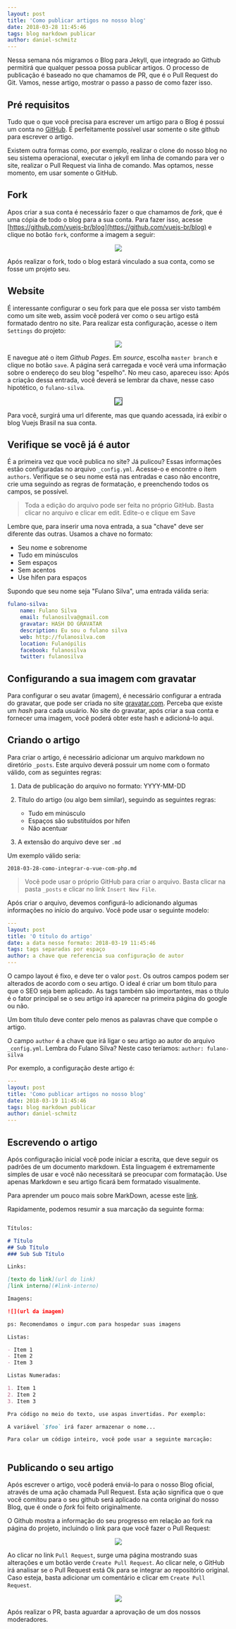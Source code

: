 ```yaml
---
layout: post
title: 'Como publicar artigos no nosso blog'
date: 2018-03-28 11:45:46 
tags: blog markdown publicar
author: daniel-schmitz
---
```


Nessa semana nós migramos o Blog para Jekyll, que integrado ao Github permitirá que qualquer pessoa possa publicar artigos. O processo de publicação é baseado no que chamamos de PR, que é o Pull Request do Git. Vamos, nesse artigo, mostrar o passo a passo de como fazer isso.

## Pré requisitos

Tudo que o que você precisa para escrever um artigo para o Blog é possui um conta no [GitHub](https://github.com). É perfeitamente possível usar somente o site github para escrever o artigo. 

Existem outra formas como, por exemplo, realizar o clone do nosso blog no seu sistema operacional, executar o jekyll em linha de comando para ver o site, realizar o Pull Request via linha de comando. Mas optamos, nesse momento, em usar somente o GitHub.

## Fork

Apos criar a sua conta é necessário fazer o que chamamos de *fork*, que é uma cópia de todo o blog para a sua conta. Para fazer isso, acesse [https://github.com/vuejs-br/blog](https://github.com/vuejs-br/blog) e clique no botão `fork`, conforme a imagem a seguir:

<p align="center">
<img src="https://i.imgur.com/5eXjh5q.png">
</p>

Após realizar o fork, todo o blog estará vinculado a sua conta, como se fosse um projeto seu.

## Website

É interessante configurar o seu fork para que ele possa ser visto também como um site web, assim você poderá ver como o seu artigo está formatado dentro no site. Para realizar esta configuração, acesse o item `Settings` do projeto:

<p align="center">
<img src="https://i.imgur.com/dHZdc9q.png">
</p>

E navegue até o item *Github Pages*. Em *source*, escolha `master branch` e clique no botão `save`. A página será carregada e você verá uma informação sobre o endereço do seu blog "espelho". No meu caso, apareceu isso:
Após a criação dessa entrada, você deverá se lembrar da chave, nesse caso hipotético, o `fulano-silva`.

<p align="center">
<img src="https://i.imgur.com/oZwzM3w.png" border="1">
</p>

Para você, surgirá uma url diferente, mas que quando acessada, irá exibir o blog Vuejs Brasil na sua conta.

## Verifique se você já é autor

É a primeira vez que você publica no site? Já pulicou? Essas informações estão configuradas no arquivo `_config.yml`. Acesse-o e encontre o item `authors`. Verifique se o seu nome está nas entradas e caso não encontre, crie uma seguindo as regras de formatação, e preenchendo todos os campos, se possível. 

> Toda a edição do arquivo pode ser feita no próprio GitHub. Basta clicar no arquivo e clicar em edit. Edite-o e clique em Save

Lembre que, para inserir uma nova entrada, a sua "chave" deve ser diferente das outras. Usamos a chave no formato:

- Seu nome e sobrenome 
- Tudo em minúsculos
- Sem espaços
- Sem acentos
- Use hífen para espaços

Supondo que seu nome seja "Fulano Silva", uma entrada válida seria:

```yml
fulano-silva:
    name: Fulano Silva
    email: fulanosilva@gmail.com
    gravatar: HASH DO GRAVATAR
    description: Eu sou o fulano silva
    web: http://fulanosilva.com
    location: Fulanópilis
    facebook: fulanosilva
    twitter: fulanosilva
```


## Configurando a sua imagem com gravatar

Para configurar o seu avatar (imagem), é necessário configurar a entrada do gravatar, que pode ser criada no site [gravatar.com](http://www.gravatar.com). Perceba que existe um *hash* para cada usuário. No site do gravatar, após criar a sua conta e fornecer uma imagem, você poderá obter este hash e adicioná-lo aqui.

## Criando o artigo

Para criar o artigo, é necessário adicionar um arquivo markdown no diretório `_posts`. Este arquivo deverá possuir um nome com o formato válido, com as seguintes regras:

1. Data de publicação do arquivo no formato: YYYY-MM-DD
2. Título do artigo (ou algo bem similar), seguindo as seguintes regras:
    - Tudo em minúsculo
    - Espaços são substituídos por hífen
    - Não acentuar  

3. A extensão do arquivo deve ser `.md`

Um exemplo válido seria:

```
2018-03-28-como-integrar-o-vue-com-php.md
```

> Você pode usar o próprio GitHub para criar o arquivo. Basta clicar na pasta `_posts` e clicar no link `Insert New File`. 

Após criar o arquivo, devemos configurá-lo adicionando algumas informações no início do arquivo. Você pode usar o seguinte modelo:


```yaml
---
layout: post
title: 'O título do artigo'
date: a data nesse formato: 2018-03-19 11:45:46 
tags: tags separadas por espaço
author: a chave que referencia sua configuração de autor
---
```

O campo layout é fixo, e deve ter o valor `post`. Os outros campos podem ser alterados de acordo com o seu artigo. O ideal é criar um bom título para que o SEO seja bem aplicado. As tags também são importantes, mas o título é o fator principal se o seu artigo irá aparecer na primeira página do google ou não.

Um bom título deve conter pelo menos as palavras chave que compõe o artigo.

O campo `author` é a chave que irá ligar o seu artigo ao autor do arquivo `_config.yml`. Lembra do Fulano Silva? Neste caso teríamos: `author: fulano-silva`

Por exemplo, a configuração deste artigo é:

```yaml
---
layout: post
title: 'Como publicar artigos no nosso blog'
date: 2018-03-19 11:45:46 
tags: blog markdown publicar
author: daniel-schmitz
---
```

## Escrevendo o artigo

Após  configuração inicial você pode iniciar a escrita, que deve seguir os padrões de um documento markdown. Esta linguagem é extremamente simples de usar e você não necessitará se preocupar com formatação. Use apenas Markdown e seu artigo ficará bem formatado visualmente. 

Para aprender um pouco mais sobre MarkDown, acesse este [link](https://guides.github.com/features/mastering-markdown/).

Rapidamente, podemos resumir a sua marcação da seguinte forma:

```markdown

Títulos:

# Título
## Sub Título
### Sub Sub Título

Links:

[texto do link](url do link)
[link interno](#link-interno)

Imagens:

![](url da imagem)

ps: Recomendamos o imgur.com para hospedar suas imagens

Listas:

- Item 1
- Item 2
- Item 3

Listas Numeradas:

1. Item 1
2. Item 2
3. Item 3

Pra código no meio do texto, use aspas invertidas. Por exemplo:

A variável `$foo` irá fazer armazenar o nome...

Para colar um código inteiro, você pode usar a seguinte marcação: 



```

## Publicando o seu artigo

Após escrever o artigo, você poderá enviá-lo para o nosso Blog oficial, através de uma ação chamada Pull Request. Esta ação significa que o que você comitou para o seu github será aplicado na conta original do nosso Blog, que é onde o *fork* foi feito originalmente.

O Github mostra a informação do seu progresso em relação ao fork na página do projeto, incluindo o link para que você fazer o Pull Request:

<p align="center">
<img src="https://i.imgur.com/aIJPpkD.png">
</p>

Ao clicar no link `Pull Request`, surge uma página mostrando suas alterações e um botão verde `Create Pull Request`. Ao clicar nele, o GitHub irá analisar se o Pull Request está Ok para se integrar ao repositório original. Caso esteja, basta adicionar um comentário e clicar em `Create Pull Request`.

<p align="center">
<img src="https://i.imgur.com/7eHUKoJ.png">
</p>

Após realizar o PR, basta aguardar a aprovação de um dos nossos moderadores.


